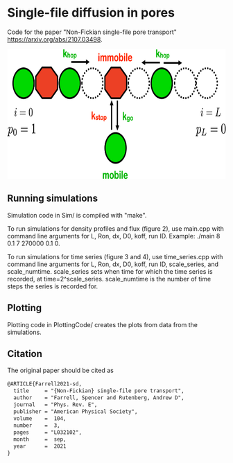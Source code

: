 # Single-file diffusion in pores
Code for the paper "Non-Fickian single-file pore transport" https://arxiv.org/abs/2107.03498.

<p align="center"> 
<img src="diagram.png" width="714" height="300">
</p>

## Running simulations
Simulation code in Sim/ is compiled with "make".

To run simulations for density profiles and flux (figure 2), use main.cpp with command line arguments for L, Ron, dx, D0, koff, run ID. Example: ./main 8 0.1 7 270000 0.1 0.

To run simulations for time series (figure 3 and 4), use time_series.cpp with command line arguments for L, Ron, dx, D0, koff, run ID, scale_series, and scale_numtime. scale_series sets when time for which the time series is recorded, at time=2^scale_series. scale_numtime is the number of time steps the series is recorded for.

## Plotting
Plotting code in PlottingCode/ creates the plots from data from the simulations.

## Citation
The original paper should be cited as
```
@ARTICLE{Farrell2021-sd,
  title     = "{Non-Fickian} single-file pore transport",
  author    = "Farrell, Spencer and Rutenberg, Andrew D",
  journal   = "Phys. Rev. E",
  publisher = "American Physical Society",
  volume    =  104,
  number    =  3,
  pages     = "L032102",
  month     =  sep,
  year      =  2021
}

```